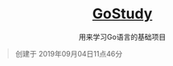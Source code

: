 <h1 align="center"><a href="https://github.com/Fatezhang/GoStudy" target="_blank">GoStudy</a></h1>
<p align="center">用来学习Go语言的基础项目</p>



> 创建于 2019年09月04日11点46分